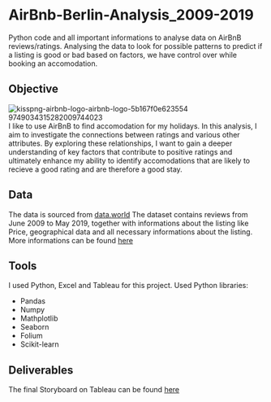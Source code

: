 # AirBnb-Berlin-Analysis_2009-2019
Python code and all important informations to analyse data on AirBnB reviews/ratings. Analysing the data to look for possible patterns to predict if a listing is good or bad based on factors, we have control over while booking an accomodation. 

## Objective
![kisspng-airbnb-logo-airbnb-logo-5b167f0e623554 9749034315282009744023](https://github.com/Kilian-Loeffner/AirBnb-Berlin-Analysis_2009-2019/assets/133691970/c88bcc90-b36c-42fa-92c6-889516454e5b)
I like to use AirBnB to find accomodation for my holidays. In this analysis, I aim to investigate the connections between ratings and various other attributes. By exploring these relationships, I want to gain a deeper understanding of key factors that contribute to positive ratings and ultimately enhance my ability to identify accomodations that are likely to recieve a good rating and are therefore a good stay.

## Data 
The data is sourced from [data.world](https://data.world/makeovermonday/2019w25)
The dataset contains reviews from June 2009 to May 2019, together with informations about the listing like Price, geographical data and all necessary informations about the listing. More informations can be found [here]()

## Tools

I used Python, Excel and Tableau for this project.
Used Python libraries: 
- Pandas
- Numpy
- Mathplotlib
- Seaborn
- Folium
- Scikit-learn

## Deliverables

The final Storyboard on Tableau can be found [here](https://public.tableau.com/app/profile/kilian.loeffner/viz/AirBnBBerlinAnalysis_16859648680350/AirBnBBerlinAnalysis?publish=yes)


